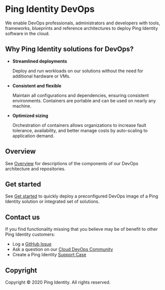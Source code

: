 # Ping Identity DevOps

We enable DevOps professionals, administrators and developers with tools, frameworks, blueprints and reference architectures to deploy Ping Identity software in the cloud.

## Why Ping Identity solutions for DevOps?

* **Streamlined deployments**

    Deploy and run workloads on our solutions without the need for additional hardware or VMs.

* **Consistent and flexible**

    Maintain all configurations and dependencies, ensuring consistent environments. Containers are portable and can be used on nearly any machine.

* **Optimized sizing**

    Orchestration of containers allows organizations to increase fault tolerance, availability, and better manage costs by auto-scaling to application demand.

## Overview

See [Overview](overview.md) for descriptions of the components of our DevOps architecture and repositories.

## Get started

See [Get started](getStarted.md) to quickly deploy a preconfigured DevOps image of a Ping Identity solution or integrated set of solutions.

## Contact us

If you find functionality missing that you believe may be of benefit to other Ping Identity customers:

* Log a [GitHub Issue](https://github.com/pingidentity/pingidentity-devops-getting-started/issues)
* Ask a question on our [Cloud DevOps Community](https://support.pingidentity.com/s/topic/0TO1W000000IF8fWAG/cloud-devops-community)
* Create a Ping Identity [Support Case](https://support.pingidentity.com/s/)

## Copyright

Copyright © 2020 Ping Identity. All rights reserved.
